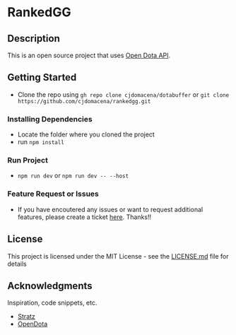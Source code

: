 # RankedGG


## Description
This is an open source project that uses [Open Dota API]("https://docs.opendota.com/").

## Getting Started
- Clone the repo using `gh repo clone cjdomacena/dotabuffer` or `git clone https://github.com/cjdomacena/rankedgg.git`

### Installing Dependencies

* Locate the folder where you cloned the project
* run `npm install`


### Run Project

* `npm run dev` or `npm run dev -- --host`

### Feature Request or Issues
* If you have encoutered any issues or want to request additional features, please create a ticket [here](https://github.com/cjdomacena/dotabuffer/issues). Thanks!!

## License

This project is licensed under the MIT License - see the [LICENSE.md](https://github.com/cjdomacena/rankedgg/blob/master/LICENSE.MD) file for details


## Acknowledgments
Inspiration, code snippets, etc.
* [Stratz](https://stratz.com/)
* [OpenDota](https://www.opendota.com/)
